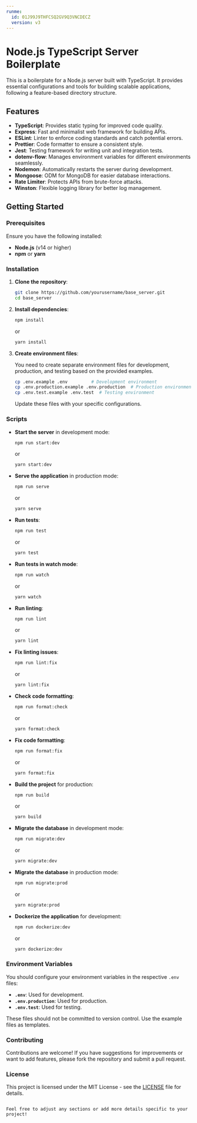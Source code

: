 ```yaml
---
runme:
  id: 01J99J9THFCSQ2GV9Q3VNCDECZ
  version: v3
---
```


# Node.js TypeScript Server Boilerplate

This is a boilerplate for a Node.js server built with TypeScript. It provides essential configurations and tools for building scalable applications, following a feature-based directory structure.

## Features

- **TypeScript**: Provides static typing for improved code quality.
- **Express**: Fast and minimalist web framework for building APIs.
- **ESLint**: Linter to enforce coding standards and catch potential errors.
- **Prettier**: Code formatter to ensure a consistent style.
- **Jest**: Testing framework for writing unit and integration tests.
- **dotenv-flow**: Manages environment variables for different environments seamlessly.
- **Nodemon**: Automatically restarts the server during development.
- **Mongoose**: ODM for MongoDB for easier database interactions.
- **Rate Limiter**: Protects APIs from brute-force attacks.
- **Winston**: Flexible logging library for better log management.

## Getting Started

### Prerequisites

Ensure you have the following installed:

- **Node.js** (v14 or higher)
- **npm** or **yarn**

### Installation

1. **Clone the repository**:

   ```bash
   git clone https://github.com/yourusername/base_server.git
   cd base_server
   ```

2. **Install dependencies**:

   ```bash
   npm install
   ```

   or

   ```bash
   yarn install
   ```

3. **Create environment files**:

   You need to create separate environment files for development, production, and testing based on the provided examples.

   ```bash
   cp .env.example .env         # Development environment
   cp .env.production.example .env.production  # Production environment
   cp .env.test.example .env.test  # Testing environment
   ```

   Update these files with your specific configurations.

### Scripts

- **Start the server** in development mode:

  ```bash
  npm run start:dev
  ```

  or

  ```bash
  yarn start:dev
  ```

- **Serve the application** in production mode:

  ```bash
  npm run serve
  ```

  or

  ```bash
  yarn serve
  ```

- **Run tests**:

  ```bash
  npm run test
  ```

  or

  ```bash
  yarn test
  ```

- **Run tests in watch mode**:

  ```bash
  npm run watch
  ```

  or

  ```bash
  yarn watch
  ```

- **Run linting**:

  ```bash
  npm run lint
  ```

  or

  ```bash
  yarn lint
  ```

- **Fix linting issues**:

  ```bash
  npm run lint:fix
  ```

  or

  ```bash
  yarn lint:fix
  ```

- **Check code formatting**:

  ```bash
  npm run format:check
  ```

  or

  ```bash
  yarn format:check
  ```

- **Fix code formatting**:

  ```bash
  npm run format:fix
  ```

  or

  ```bash
  yarn format:fix
  ```

- **Build the project** for production:

  ```bash
  npm run build
  ```

  or

  ```bash
  yarn build
  ```

- **Migrate the database** in development mode:

  ```bash
  npm run migrate:dev
  ```

  or

  ```bash
  yarn migrate:dev
  ```

- **Migrate the database** in production mode:

  ```bash
  npm run migrate:prod
  ```

  or

  ```bash
  yarn migrate:prod
  ```

- **Dockerize the application** for development:

  ```bash
  npm run dockerize:dev
  ```

  or

  ```bash
  yarn dockerize:dev
  ```

### Environment Variables

You should configure your environment variables in the respective `.env` files:

- **`.env`**: Used for development.
- **`.env.production`**: Used for production.
- **`.env.test`**: Used for testing.

These files should not be committed to version control. Use the example files as templates.

### Contributing

Contributions are welcome! If you have suggestions for improvements or want to add features, please fork the repository and submit a pull request.

### License

This project is licensed under the MIT License - see the [LICENSE](LICENSE) file for details.
```

Feel free to adjust any sections or add more details specific to your project!